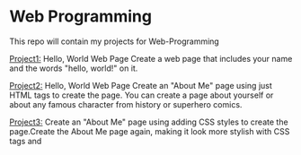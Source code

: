 # Web Programming
This repo will contain my projects for Web-Programming

[Project1:](https://dsantoli.github.io/Project1/) Hello, World Web Page
Create a web page that includes your name and the words "hello, world!" on it. 

[Project2:](https://dsantoli.github.io/Project2/) Hello, World Web Page
Create an "About Me" page using just HTML tags to create the page. 
You can create a page about yourself or about any famous character from history or superhero comics. 

[Project3:](https://dsantoli.github.io/Project3/) Create an "About Me" page using adding CSS styles to create the page.Create the About Me page again, making it look more stylish with CSS tags and <style> sections. 


